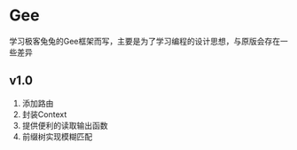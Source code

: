# Gee

学习极客兔兔的Gee框架而写，主要是为了学习编程的设计思想，与原版会存在一些差异

## v1.0 

1. 添加路由
2. 封装Context
3. 提供便利的读取输出函数
4. 前缀树实现模糊匹配